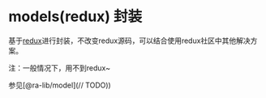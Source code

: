 # models(redux) 封装
基于[redux](https://redux.js.org/)进行封装，不改变redux源码，可以结合使用redux社区中其他解决方案。

注：一般情况下，用不到redux~

参见[@ra-lib/model](// TODO))
